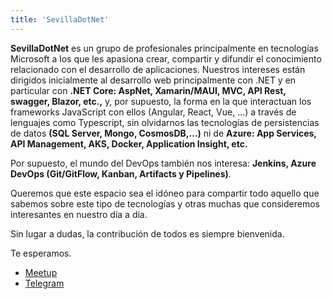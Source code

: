 ```yaml
---
title: 'SevillaDotNet'
---
```


**SevillaDotNet** es un grupo de profesionales principalmente en tecnologías Microsoft a los que les apasiona crear, compartir y difundir el conocimiento relacionado con el desarrollo de aplicaciones. Nuestros intereses están dirigidos inicialmente al desarrollo web principalmente con .NET y en particular con **.NET Core: AspNet, Xamarin/MAUI, MVC, API Rest, swagger, Blazor, etc.,** y, por supuesto, la forma en la que interactuan los frameworks JavaScript con ellos (Angular, React, Vue, ...) a través de lenguajes como Typescript, sin olvidarnos las tecnologías de persistencias de datos **(SQL Server, Mongo, CosmosDB,…)** ni de **Azure: App Services, API Management, AKS, Docker, Application Insight, etc.** 

Por supuesto, el mundo del DevOps también nos interesa: **Jenkins, Azure DevOps (Git/GitFlow, Kanban, Artifacts y Pipelines)**. 

Queremos que este espacio sea el idóneo para compartir todo aquello que sabemos sobre este tipo de tecnologías y otras muchas que consideremos interesantes en nuestro día a día.

Sin lugar a dudas, la contribución de todos es siempre bienvenida. 

Te esperamos.

- [Meetup](https://www.meetup.com/es-ES/SevillaDotNet/)
- [Telegram](https://t.me/svqnetchat)

